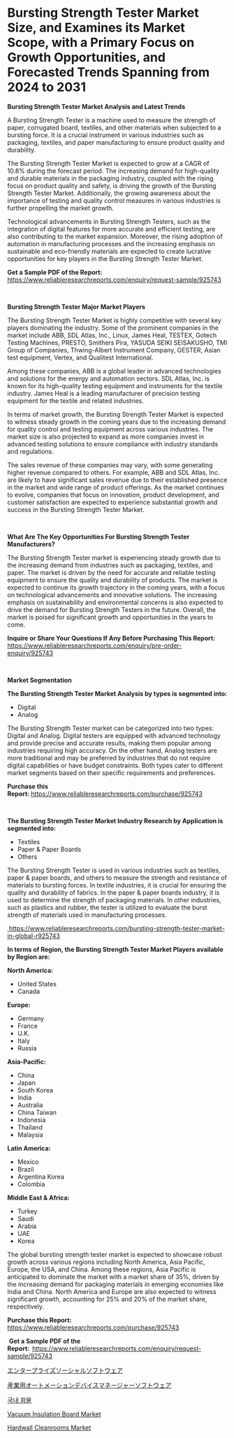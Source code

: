 <p><h1>Bursting Strength Tester Market Size, and Examines its Market Scope, with a Primary Focus on Growth Opportunities, and Forecasted Trends Spanning from 2024 to 2031</h1></p><p><strong>Bursting Strength Tester Market Analysis and Latest Trends</strong></p>
<p><p>A Bursting Strength Tester is a machine used to measure the strength of paper, corrugated board, textiles, and other materials when subjected to a bursting force. It is a crucial instrument in various industries such as packaging, textiles, and paper manufacturing to ensure product quality and durability.</p><p>The Bursting Strength Tester Market is expected to grow at a CAGR of 10.8% during the forecast period. The increasing demand for high-quality and durable materials in the packaging industry, coupled with the rising focus on product quality and safety, is driving the growth of the Bursting Strength Tester Market. Additionally, the growing awareness about the importance of testing and quality control measures in various industries is further propelling the market growth.</p><p>Technological advancements in Bursting Strength Testers, such as the integration of digital features for more accurate and efficient testing, are also contributing to the market expansion. Moreover, the rising adoption of automation in manufacturing processes and the increasing emphasis on sustainable and eco-friendly materials are expected to create lucrative opportunities for key players in the Bursting Strength Tester Market.</p></p>
<p><strong>Get a Sample PDF of the Report:&nbsp;</strong> <a href="https://www.reliableresearchreports.com/enquiry/request-sample/925743">https://www.reliableresearchreports.com/enquiry/request-sample/925743</a></p>
<p>&nbsp;</p>
<p><strong>Bursting Strength Tester Major Market Players</strong></p>
<p><p>The Bursting Strength Tester Market is highly competitive with several key players dominating the industry. Some of the prominent companies in the market include ABB, SDL Atlas, Inc., Linux, James Heal, TESTEX, Gotech Testing Machines, PRESTO, Smithers Pira, YASUDA SEIKI SEISAKUSHO, TMI Group of Companies, Thwing-Albert Instrument Company, GESTER, Asian test equipment, Vertex, and Qualitest International.</p><p>Among these companies, ABB is a global leader in advanced technologies and solutions for the energy and automation sectors. SDL Atlas, Inc. is known for its high-quality testing equipment and instruments for the textile industry. James Heal is a leading manufacturer of precision testing equipment for the textile and related industries.</p><p>In terms of market growth, the Bursting Strength Tester Market is expected to witness steady growth in the coming years due to the increasing demand for quality control and testing equipment across various industries. The market size is also projected to expand as more companies invest in advanced testing solutions to ensure compliance with industry standards and regulations.</p><p>The sales revenue of these companies may vary, with some generating higher revenue compared to others. For example, ABB and SDL Atlas, Inc. are likely to have significant sales revenue due to their established presence in the market and wide range of product offerings. As the market continues to evolve, companies that focus on innovation, product development, and customer satisfaction are expected to experience substantial growth and success in the Bursting Strength Tester Market.</p></p>
<p>&nbsp;</p>
<p><strong>What Are The Key Opportunities For Bursting Strength Tester Manufacturers?</strong></p>
<p><p>The Bursting Strength Tester market is experiencing steady growth due to the increasing demand from industries such as packaging, textiles, and paper. The market is driven by the need for accurate and reliable testing equipment to ensure the quality and durability of products. The market is expected to continue its growth trajectory in the coming years, with a focus on technological advancements and innovative solutions. The increasing emphasis on sustainability and environmental concerns is also expected to drive the demand for Bursting Strength Testers in the future. Overall, the market is poised for significant growth and opportunities in the years to come.</p></p>
<p><strong>Inquire or Share Your Questions If Any Before Purchasing This Report:</strong> <a href="https://www.reliableresearchreports.com/enquiry/pre-order-enquiry/925743">https://www.reliableresearchreports.com/enquiry/pre-order-enquiry/925743</a></p>
<p>&nbsp;</p>
<p><strong>Market Segmentation</strong></p>
<p><strong>The Bursting Strength Tester Market Analysis by types is segmented into:</strong></p>
<p><ul><li>Digital</li><li>Analog</li></ul></p>
<p><p>The Bursting Strength Tester market can be categorized into two types: Digital and Analog. Digital testers are equipped with advanced technology and provide precise and accurate results, making them popular among industries requiring high accuracy. On the other hand, Analog testers are more traditional and may be preferred by industries that do not require digital capabilities or have budget constraints. Both types cater to different market segments based on their specific requirements and preferences.</p></p>
<p><strong>Purchase this Report:&nbsp;</strong><a href="https://www.reliableresearchreports.com/purchase/925743">https://www.reliableresearchreports.com/purchase/925743</a></p>
<p>&nbsp;</p>
<p><strong>The Bursting Strength Tester Market Industry Research by Application is segmented into:</strong></p>
<p><ul><li>Textiles</li><li>Paper & Paper Boards</li><li>Others</li></ul></p>
<p><p>The Bursting Strength Tester is used in various industries such as textiles, paper & paper boards, and others to measure the strength and resistance of materials to bursting forces. In textile industries, it is crucial for ensuring the quality and durability of fabrics. In the paper & paper boards industry, it is used to determine the strength of packaging materials. In other industries, such as plastics and rubber, the tester is utilized to evaluate the burst strength of materials used in manufacturing processes.</p></p>
<p><a href="https://www.reliableresearchreports.com/bursting-strength-tester-market-in-global-r925743">&nbsp;https://www.reliableresearchreports.com/bursting-strength-tester-market-in-global-r925743</a></p>
<p><strong>In terms of Region, the Bursting Strength Tester Market Players available by Region are:</strong></p>
<p>
    <p> <strong> North America: </strong>
        <ul>
            <li>United States</li>
            <li>Canada</li>
        </ul>
        </p> 
    <p> <strong> Europe: </strong>
        <ul>
            <li>Germany</li>
            <li>France</li>
            <li>U.K.</li>
            <li>Italy</li>
            <li>Russia</li>
        </ul>
        </p> 
    <p> <strong> Asia-Pacific: </strong>
        <ul>
            <li>China</li>
            <li>Japan</li>
            <li>South Korea</li>
            <li>India</li>
            <li>Australia</li>
            <li>China Taiwan</li>
            <li>Indonesia</li>
            <li>Thailand</li>
            <li>Malaysia</li>
        </ul>
        </p> 
    <p> <strong> Latin America: </strong>
        <ul>
            <li>Mexico</li>
            <li>Brazil</li>
            <li>Argentina Korea</li>
            <li>Colombia</li>
        </ul>
        </p> 
    <p> <strong> Middle East & Africa: </strong>
        <ul>
            <li>Turkey</li>
            <li>Saudi</li>
            <li>Arabia</li>
            <li>UAE</li>
            <li>Korea</li>
        </ul>
    </p>
    </p>
<p><p>The global bursting strength tester market is expected to showcase robust growth across various regions including North America, Asia Pacific, Europe, the USA, and China. Among these regions, Asia Pacific is anticipated to dominate the market with a market share of 35%, driven by the increasing demand for packaging materials in emerging economies like India and China. North America and Europe are also expected to witness significant growth, accounting for 25% and 20% of the market share, respectively.</p></p>
<p><strong>Purchase this Report: </strong><a href="https://www.reliableresearchreports.com/purchase/925743">https://www.reliableresearchreports.com/purchase/925743</a></p>
<p>&nbsp;<strong>Get a Sample PDF of the Report:&nbsp;&nbsp;</strong><a href="https://www.reliableresearchreports.com/enquiry/request-sample/925743">https://www.reliableresearchreports.com/enquiry/request-sample/925743</a></p>
<p><strong></strong></p>
<p><p><a href="https://medium.com/@skyleridges76856/%E4%BC%81%E6%A5%AD%E5%90%91%E3%81%91%E3%82%BD%E3%83%BC%E3%82%B7%E3%83%A3%E3%83%AB%E3%82%BD%E3%83%95%E3%83%88%E3%82%A6%E3%82%A7%E3%82%A2%E5%B8%82%E5%A0%B4%E3%81%AE%E5%88%86%E6%9E%90-%E3%82%B0%E3%83%AD%E3%83%BC%E3%83%90%E3%83%AB%E7%94%A3%E6%A5%AD%E8%A6%96%E7%82%B9%E3%81%A8%E4%BA%88%E6%B8%AC-2024%E5%B9%B4%E3%81%8B%E3%82%892031%E5%B9%B4-793c76b614da">エンタープライズソーシャルソフトウェア</a></p><p><a href="https://medium.com/@brianayatt2023/%E7%94%A3%E6%A5%AD%E3%82%AA%E3%83%BC%E3%83%88%E3%83%A1%E3%83%BC%E3%82%B7%E3%83%A7%E3%83%B3%E3%83%87%E3%83%90%E3%82%A4%E3%82%B9%E3%83%9E%E3%83%8D%E3%83%BC%E3%82%B8%E3%83%A3%E3%83%BC%E3%82%BD%E3%83%95%E3%83%88%E3%82%A6%E3%82%A7%E3%82%A2%E3%81%AE%E5%B8%82%E5%A0%B4%E5%88%86%E6%9E%90-%E3%81%9D%E3%81%AEcagr-%E5%B8%82%E5%A0%B4%E3%82%BB%E3%82%B0%E3%83%A1%E3%83%B3%E3%83%86%E3%83%BC%E3%82%B7%E3%83%A7%E3%83%B3-%E3%81%9D%E3%81%97%E3%81%A6%E4%B8%96%E7%95%8C%E5%85%A8%E4%BD%93%E3%81%AE%E6%A5%AD%E7%95%8C%E6%A6%82%E8%A6%81-0a8c1d8f074e">産業用オートメーションデバイスマネージャーソフトウェア</a></p><p><a href="https://github.com/mpodehpw07370073/Market-Research-Report-List-1/blob/main/288042127179.md">국내 화물</a></p><p><a href="https://issuu.com/reportprime-2/docs/vacuum-insulation-board-market-size-2030.pptx">Vacuum Insulation Board Market</a></p><p><a href="https://github.com/juniordelafrance/Market-Research-Report-List-2/blob/main/hardwall-cleanrooms-market.md">Hardwall Cleanrooms Market</a></p></p>